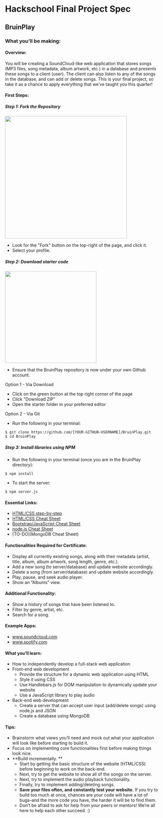 # Hackschool Final Project Spec

## BruinPlay

### What you’ll be making:

#### Overview:

You will be creating a SoundCloud-like web application that stores songs (MP3 files, song metadata, album artwork, etc.) in a database and presents these songs to a client (user). The client can also listen to any of the songs in the database, and can add or delete songs. This is your final project, so take it as a chance to apply everything that we’ve taught you this quarter!

#### First Steps:

##### Step 1: Fork the Repository

<img src="https://lh6.googleusercontent.com/qftHqJjw8ullF4sEGYoMKMnVDTmkB-lTz2lC5GEpnZfIwr6Ex2eD_yi5nn4QREFe-LR47IUpWiZSlTcYv-Uyc_H0odIYaQdKAwGXQKl112XoE7RkN_rho1DbGq7wCWA6H0cwUmSc" width="400px">

- Look for the "Fork" button on the top-right of the page, and click it.
- Select your profile.

##### Step 2: Download starter code

<img src="https://lh6.googleusercontent.com/pEVIvTfmqZDckInyeHxMb18PswSmEnYuzsufzaJoeTtCIL1ikgbHnRIAwN3HIA-41VmogbYOoDKlyJhAkN2qdtUUE0EAdy2D-qXjAy8mL_R2GmU10FNfNSVrMnN1D9Q90P1tOHYk" width="300px">

- Ensure that the BruinPlay repository is now under your own Github account.

Option 1 - Via Download

- Click on the green button at the top right corner of the page
- Click "Download ZIP"
- Open the starter folder in your preferred editor

Option 2 - Via Git

- Run the following in your terminal:

```
$ git clone https://github.com/[YOUR-GITHUB-USERNAME]/BruinPlay.git
$ cd BruinPlay
```

##### Step 3: Install libraries using NPM

- Run the following in your terminal (once you are in the BruinPlay directory):

```
$ npm install
```

- To start the server:

```
$ npm server.js
```

#### Essential Links:

- <a href="https://github.com/acm-hackschool-f17/Resources/blob/master/html-css-step-by-step.md">HTML/CSS step-by-step</a>
- <a href="https://github.com/acm-hackschool-f17/Resources/blob/master/Hack-Session-1-README.md">HTML/CSS Cheat Sheet</a>
- <a href="https://github.com/acm-hackschool-f17/Resources/blob/master/Learn-Session-2-README.md">Bootstrap/JavaScript Cheat Sheet</a>
- <a href="https://github.com/acm-hackschool-f17/Resources/blob/master/nodejs-README.md">node.js Cheat Sheet</a>
- [TO-DO]\(MongoDB Cheat Sheet)

#### Functionalities Required for Certificate:

- Display all currently existing songs, along with their metadata (artist, title, album, album artwork, song length, genre, etc.).
- Add a new song (to server/database) and update website accordingly.
- Delete a song (from server/database) and update website accordingly.
- Play, pause, and seek audio player.
- Show an “Albums” view.

#### Additional Functionality:

- Show a history of songs that have been listened to.
- Filter by genre, artist, etc.
- Search for a song.

#### Example Apps:

- www.soundcloud.com
- www.spotify.com

#### What you’ll learn:

- How to independently develop a full-stack web application
- Front-end web development
  - Provide the structure for a dynamic web application using HTML
  - Style it using CSS
  - Use Handlebars.js for DOM manipulation to dynamically update your website
  - Use a JavaScript library to play audio
- Back-end web development
  - Create a server that can accept user input (add/delete songs) using node.js and JSON
  - Create a database using MongoDB

#### Tips:

- Brainstorm what views you’ll need and mock out what your application will look like before starting to build it.
- Focus on implementing core functionalities first before making things look nice.
- **Build incrementally. **
  - Start by getting the basic structure of the website (HTML/CSS) before beginning to work on the back-end.
  - Next, try to get the website to show all of the songs on the server.
  - Next, try to implement the audio playback functionality.
  - Finally, try to implement adding/deleting songs.
  - **Save your files often, and constantly test your website.** If you try to build too much at once, chances are your code will have a lot of bugs–and the more code you have, the harder it will be to find them.
  - Don’t be afraid to ask for help from your peers or mentors! We’re all here to help each other succeed. :)

